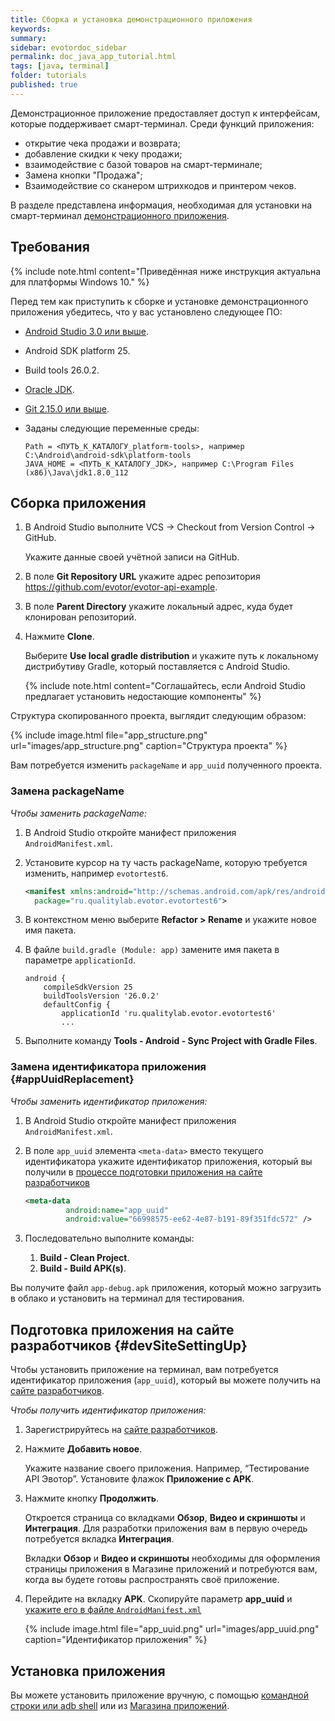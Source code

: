 ```yaml
---
title: Сборка и установка демонстрационного приложения
keywords:
summary:
sidebar: evotordoc_sidebar
permalink: doc_java_app_tutorial.html
tags: [java, terminal]
folder: tutorials
published: true
---
```


Демонстрационное приложение предоставляет доступ к интерфейсам, которые поддерживает смарт-терминал. Среди функций приложения:

* открытие чека продажи и возврата;
* добавление скидки к чеку продажи;
* взаимодействие с базой товаров на смарт-терминале;
* Замена кнопки "Продажа";
* Взаимодействие со сканером штрихкодов и принтером чеков.

В разделе представлена информация, необходимая для установки на смарт-терминал [демонстрационного приложения](https://github.com/evotor/evotor-api-example).

## Требования

{% include note.html content="Приведённая ниже инструкция актуальна для платформы Windows 10." %}

Перед тем как приступить к сборке и установке демонстрационного приложения убедитесь, что у вас установлено следующее ПО:

* [Android Studio 3.0 или выше](https://developer.android.com/studio/index.html).
* Android SDK platform 25.
* Build tools 26.0.2.
* [Oracle JDK](http://www.oracle.com/technetwork/java/javase/downloads/index.html).
* [Git 2.15.0 или выше](https://git-scm.com/).
* Заданы следующие переменные среды:

  ```
  Path = <ПУТЬ_К_КАТАЛОГУ_platform-tools>, например C:\Android\android-sdk\platform-tools
  JAVA_HOME = <ПУТЬ_К_КАТАЛОГУ_JDK>, например C:\Program Files (x86)\Java\jdk1.8.0_112
  ```

## Сборка приложения

1. В Android Studio выполните VCS → Checkout from Version Control → GitHub.

   Укажите данные своей учётной записи на GitHub.

2. В поле **Git Repository URL** укажите адрес репозитория https://github.com/evotor/evotor-api-example.
3. В поле **Parent Directory** укажите локальный адрес, куда будет клонирован репозиторий.
4. Нажмите **Clone**.

   Выберите **Use local gradle distribution** и укажите путь к локальному дистрибутиву Gradle, который поставляется с Android Studio.

   {% include note.html content="Соглашайтесь, если Android Studio предлагает установить недостающие компоненты" %}

Структура скопированного проекта, выглядит следующим образом:

{% include image.html file="app_structure.png" url="images/app_structure.png" caption="Структура проекта" %}

Вам потребуется изменить `packageName` и `app_uuid` полученного проекта.

### Замена packageName

*Чтобы заменить packageName:*

1. В Android Studio откройте манифест приложения `AndroidManifest.xml`.
2. Установите курсор на ту часть packageName, которую требуется изменить, например `evotortest6`.

   ```xml
   <manifest xmlns:android="http://schemas.android.com/apk/res/android"
     package="ru.qualitylab.evotor.evotortest6">
   ```
3. В контекстном меню выберите **Refactor > Rename** и укажите новое имя пакета.
4. В файле `build.gradle (Module: app)` замените имя пакета в параметре `applicationId`.

   ```
   android {
       compileSdkVersion 25
       buildToolsVersion '26.0.2'
       defaultConfig {
           applicationId 'ru.qualitylab.evotor.evotortest6'
           ...
   ```

5. Выполните команду **Tools - Android - Sync Project with Gradle Files**.

### Замена идентификатора приложения {#appUuidReplacement}

*Чтобы заменить идентификатор приложения:*

1. В Android Studio откройте манифест приложения `AndroidManifest.xml`.
2. В поле `app_uuid` элемента `<meta-data>` вместо текущего идентификатора укажите идентификатор приложения, который вы получили в [процессе подготовки приложения на сайте разработчиков](./doc_java_app_tutorial.html#devSiteSettingUp)

   ```xml
   <meta-data
            android:name="app_uuid"
            android:value="66998575-ee62-4e87-b191-89f351fdc572" />
   ```

3. Последовательно выполните команды:

   1. **Build - Clean Project**.
   2. **Build - Build APK(s)**.

Вы получите файл `app-debug.apk` приложения, который можно загрузить в облако и установить на терминал для тестирования.

## Подготовка приложения на сайте разработчиков  {#devSiteSettingUp}

Чтобы установить приложение на терминал, вам потребуется идентификатор приложения (`app_uuid`), который вы можете получить на [сайте разработчиков](https://dev.evotor.ru).

*Чтобы получить идентификатор приложения:*

1. Зарегистрируйтесь на [сайте разработчиков](https://developer.evotor.ru/).
2. Нажмите **Добавить новое**.

   Укажите название своего приложения. Например, “Тестирование API Эвотор”. Установите флажок **Приложение с APK**.

3. Нажмите кнопку **Продолжить**.

   Откроется страница со вкладками **Обзор**, **Видео и скриншоты** и **Интеграция**. Для разработки приложения вам в первую очередь потребуется вкладка **Интеграция**.

   Вкладки **Обзор** и **Видео и скриншоты** необходимы для оформления страницы приложения в Магазине приложений и потребуются вам, когда вы будете готовы распространять своё приложение.

4. Перейдите на вкладку **APK**. Скопируйте параметр **app_uuid** и [укажите его в файле `AndroidManifest.xml`](./doc_java_app_tutorial.html#appUuidReplacement)

   {% include image.html file="app_uuid.png" url="images/app_uuid.png" caption="Идентификатор приложения" %}

## Установка приложения

Вы можете установить приложение вручную, с помощью [командной строки или adb shell](./doc_app_installation.html#adb-shell) или из [Магазина приложений](./doc_app_installation.html#MarkeplaceAppInstallation).
